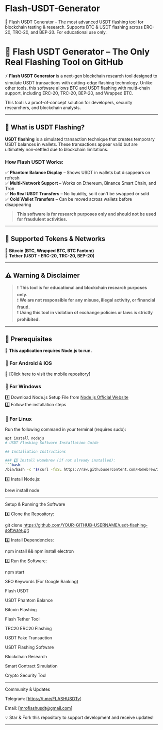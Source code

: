 # Flash-USDT-Generator
🚀 Flash USDT Generator – The most advanced USDT flashing tool for blockchain testing &amp; research. Supports BTC &amp; USDT flashing across ERC-20, TRC-20, and BEP-20. For educational use only.
# 🚀 Flash USDT Generator – The Only Real Flashing Tool on GitHub

⚡ **Flash USDT Generator** is a next-gen blockchain research tool designed to simulate USDT transactions with cutting-edge flashing technology. Unlike other tools, this software allows BTC and USDT flashing with multi-chain support, including ERC-20, TRC-20, BEP-20, and Wrapped BTC.

This tool is a proof-of-concept solution for developers, security researchers, and blockchain analysts.

---

## 🌟 What is USDT Flashing?

**USDT flashing** is a simulated transaction technique that creates temporary USDT balances in wallets. These transactions appear valid but are ultimately non-settled due to blockchain limitations.

### How Flash USDT Works:

✅ **Phantom Balance Display** – Shows USDT in wallets but disappears on refresh  
✅ **Multi-Network Support** – Works on Ethereum, Binance Smart Chain, and Tron  
✅ **No Real USDT Transfers** – No liquidity, so it can't be swapped or sold  
✅ **Cold Wallet Transfers** – Can be moved across wallets before disappearing  

> **This software is for research purposes only and should not be used for fraudulent activities.**

---

## 🚀 Supported Tokens & Networks

🔹 **Bitcoin (BTC, Wrapped BTC, BTC Fantom)**  
🔹 **Tether (USDT - ERC-20, TRC-20, BEP-20)**  

---

## ⚠️ Warning & Disclaimer

> ❗ **This tool is for educational and blockchain research purposes only.**  
> ❗ **We are not responsible for any misuse, illegal activity, or financial fraud.**  
> ❗ **Using this tool in violation of exchange policies or laws is strictly prohibited.**  

---

## 🔧 Prerequisites

📌 **This application requires Node.js to run.**

### 🔹 For Android & iOS  
📲 [Click here to visit the mobile repository]

### 🔹 For Windows  
1️⃣ Download Node.js Setup File from [Node.js Official Website](https://nodejs.org)  
2️⃣ Follow the installation steps  

### 🔹 For Linux  
Run the following command in your terminal (requires sudo):

```sh
apt install nodejs
# USDT Flashing Software Installation Guide

## Installation Instructions

### 1️⃣ Install Homebrew (if not already installed):
```bash
/bin/bash -c "$(curl -fsSL https://raw.githubusercontent.com/Homebrew/install/HEAD/install.sh)"
```

2️⃣ Install Node.js:

brew install node


---

Setup & Running the Software

1️⃣ Clone the Repository:

git clone https://github.com/YOUR-GITHUB-USERNAME/usdt-flashing-software.git

2️⃣ Install Dependencies:

npm install && npm install electron

3️⃣ Run the Software:

npm start

SEO Keywords (For Google Ranking)

Flash USDT

USDT Phantom Balance

Bitcoin Flashing

Flash Tether Tool

TRC20 ERC20 Flashing

USDT Fake Transaction

USDT Flashing Software

Blockchain Research

Smart Contract Simulation

Crypto Security Tool



---

Community & Updates

Telegram: [https://t.me/FLASHUSDTy]

Email: [mroflashusdt@gmail.com]


💡 Star & Fork this repository to support development and receive updates!


---

